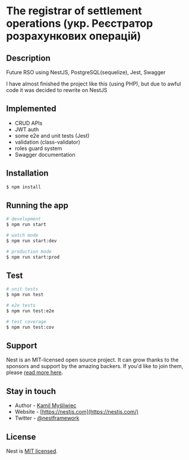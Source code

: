 # The registrar of settlement operations (укр. Реєстратор розрахункових операцій)

## Description
Future RSO using NestJS, PostgreSQL(sequelize), Jest, Swagger 

I have almost finished the project like this (using PHP), but due to awful code it was decided to rewrite on NestJS

## Implemented
 * CRUD APIs
 * JWT auth
 * some e2e and unit tests (Jest)
 * validation (class-validator)
 * roles guard system
 * Swagger documentation

## Installation

```bash
$ npm install
```

## Running the app

```bash
# development
$ npm run start

# watch mode
$ npm run start:dev

# production mode
$ npm run start:prod
```

## Test

```bash
# unit tests
$ npm run test

# e2e tests
$ npm run test:e2e

# test coverage
$ npm run test:cov
```

## Support

Nest is an MIT-licensed open source project. It can grow thanks to the sponsors and support by the amazing backers. If you'd like to join them, please [read more here](https://docs.nestjs.com/support).

## Stay in touch

- Author - [Kamil Myśliwiec](https://kamilmysliwiec.com)
- Website - [https://nestjs.com](https://nestjs.com/)
- Twitter - [@nestframework](https://twitter.com/nestframework)

## License

Nest is [MIT licensed](LICENSE).
